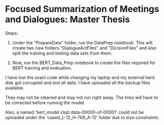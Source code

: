 # Focused Summarization of Meetings and Dialogues: Master Thesis

Steps:

1. Under the "PrepareData" folder, run the DataPrep notebook.
This will create two new folders "DialogueActFiles" and "DicisionFiles" and also split the training and testing data sets from them.
	
2. Now, run the BERT_Data_Prep notebook to create the files required for BERT training and evaluation.

I have lost the exact code while changing my laptop and my external hard disk got corrupted and lost all data.
I have uploaded all the backup files available.

They may not be cleaned and may not run right away.
The links will have to be corrected before running the model.

Also, a named 'bert_model.ckpt.data-00000-of-00001' could not be uploaded under the 'cased_L-12_H-768_A-12' folder due to size constraints.
